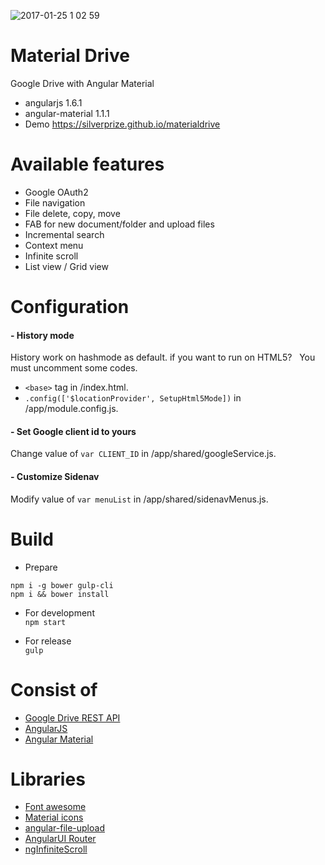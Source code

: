 ![2017-01-25 1 02 59](https://cloud.githubusercontent.com/assets/860087/22255237/1684eaec-e29a-11e6-99bf-00bc985236b3.png)

Material Drive
===
Google Drive with Angular Material
- angularjs 1.6.1
- angular-material 1.1.1
- Demo https://silverprize.github.io/materialdrive

Available features
===
- Google OAuth2
- File navigation
- File delete, copy, move
- FAB for new document/folder and upload files
- Incremental search
- Context menu
- Infinite scroll
- List view / Grid view


Configuration
===
#### - History mode
History work on hashmode as default. if you want to run on HTML5?  
You must uncomment some codes.  
- `<base>` tag in /index.html.  
- `.config(['$locationProvider', SetupHtml5Mode])` in /app/module.config.js.  

#### - Set Google client id to yours
Change value of `var CLIENT_ID` in /app/shared/googleService.js.

#### - Customize Sidenav
Modify value of `var menuList` in /app/shared/sidenavMenus.js.


Build
===
- Prepare
  
```
npm i -g bower gulp-cli
npm i && bower install
```

- For development  
`npm start`

- For release  
`gulp`

Consist of
===
- [Google Drive REST API](https://developers.google.com/drive/v2/reference/)
- [AngularJS](https://www.angularjs.org)
- [Angular Material](https://material.angularjs.org)

Libraries
===
- [Font awesome](http://fontawesome.io/)
- [Material icons](https://www.google.com/design/icons)
- [angular-file-upload](https://github.com/danialfarid/angular-file-upload)
- [AngularUI Router](https://github.com/angular-ui/ui-router)
- [ngInfiniteScroll](https://github.com/sroze/ngInfiniteScroll)
